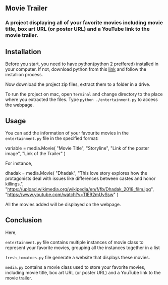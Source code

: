 ## Movie Trailer
### A project displaying all of your favorite movies including movie title, box art URL (or poster URL) and a YouTube link to the movie trailer.

## Installation
Before you start, you need to have python(python 2 preffered) installed in your computer.
If not, download python from this <a href="https://www.python.org/downloads/mac-osx/">link</a> and follow the installion process.

Now download the project zip files, extract them to a folder in a drive.

To run the project on mac, open `Terminal` and change directory to the place where you extracted the files.
Type `python ./entertainment.py` to access the webpage.

## Usage
You can add the information of your favourite movies in the `entertainment.py` file in the specified format:

variable = media.Movie(
    "Movie Title",
    "Storyline",
    "Link of the poster image",
    "Link of the Trailer"
    )
    
For instance,

dhadak = media.Movie(
    "Dhadak",
    "This love story explores how the protagonists deal with issues like differences between castes and honor killings.",
    "https://upload.wikimedia.org/wikipedia/en/f/fb/Dhadak_2018_film.jpg",
    "https://www.youtube.com/watch?v=TIE92mUvSsw"
    )
    
All the movies added will be displayed on the webpage.

## Conclusion

Here, 

`entertainment.py` file contains multiple instances of movie class to represent your favorite movies, grouping all the instances together in a list

`fresh_tomatoes.py` file generate a website that displays these movies.

`media.py` contains a movie class used to store your favorite movies, including movie title, box art URL (or poster URL) and a YouTube link to the movie trailer.
